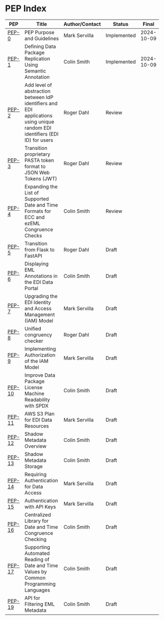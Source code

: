 # PEP Index

| PEP                      | Title                                                                                                                        | Author/Contact | Status      | Final      |
|--------------------------|------------------------------------------------------------------------------------------------------------------------------|----------------|-------------|------------|
| [PEP-0](peps/pep-0.md)   | PEP Purpose and Guidelines                                                                                                   | Mark Servilla  | Implemented | 2024-10-09 |
| [PEP-1](peps/pep-1.md)   | Defining Data Package Replication Using Semantic Annotation                                                                  | Colin Smith    | Implemented | 2024-10-09 |
| [PEP-2](peps/pep-2.md)   | Add level of abstraction between IdP identifiers and EDI applications using unique random EDI identifiers (EDI ID) for users | Roger Dahl     | Review      |            |
| [PEP-3](peps/pep-3.md)   | Transition proprietary PASTA token format to JSON Web Tokens (JWT)                                                           | Roger Dahl     | Review      |            |
| [PEP-4](peps/pep-4.md)   | Expanding the List of Supported Date and Time Formats for ECC and ezEML Congruence Checks                                    | Colin Smith    | Review      |            |
| [PEP-5](peps/pep-5.md)   | Transition from Flask to FastAPI                                                                                             | Roger Dahl     | Draft       |            |
| [PEP-6](peps/pep-6.md)   | Displaying EML Annotations in the EDI Data Portal                                                                            | Colin Smith    | Draft       |            |
| [PEP-7](peps/pep-7.md)   | Upgrading the EDI Identity and Access Management (IAM) Model                                                                 | Mark Servilla  | Draft       |            |
| [PEP-8](peps/pep-8.md)   | Unified congruency checker                                                                                                   | Roger Dahl     | Draft       |            |
| [PEP-9](peps/pep-9.md)   | Implementing Authorization of the IAM Model                                                                                  | Mark Servilla  | Draft       |            |
| [PEP-10](peps/pep-10.md) | Improve Data Package License Machine Readability with SPDX                                                                   | Colin Smith    | Draft       |            |
| [PEP-11](peps/pep-11.md) | AWS S3 Plan for EDI Data Resources                                                                                           | Mark Servilla  | Draft       |            |
| [PEP-12](peps/pep-12.md) | Shadow Metadata Overview                                                                                                     | Colin Smith    | Draft       |            |
| [PEP-13](peps/pep-13.md) | Shadow Metadata Storage                                                                                                      | Colin Smith    | Draft       |            |
| [PEP-14](peps/pep-14.md) | Requiring Authentication for Data Access                                                                                     | Mark Servilla  | Draft       |            |
| [PEP-15](peps/pep-15.md) | Authentication with API Keys                                                                                                 | Mark Servilla  | Draft       |            |
| [PEP-16](peps/pep-16.md) | Centralized Library for Date and Time Congruence Checking                                                                    | Colin Smith    | Draft       |            |
| [PEP-17](peps/pep-17.md) | Supporting Automated Reading of Date and Time Values by Common Programming Languages                                         | Colin Smith    | Draft       |            |
| [PEP-19](peps/pep-19.md) | API for Filtering EML Metadata                                         | Colin Smith    | Draft       |            |